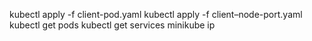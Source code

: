 kubectl apply -f client-pod.yaml
kubectl apply -f client–node-port.yaml
kubectl get pods
kubectl get services
minikube ip